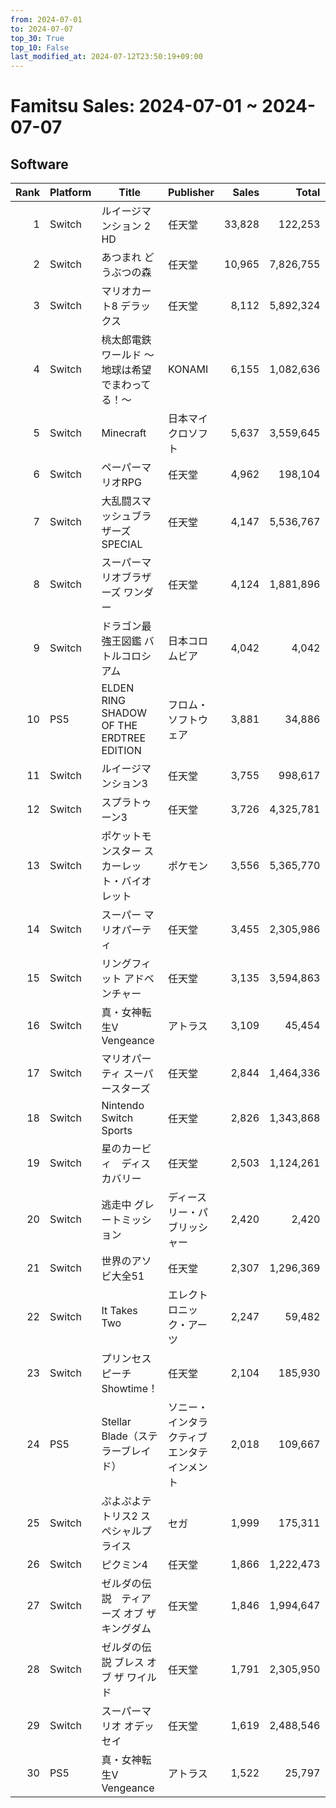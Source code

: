 ```yaml
---
from: 2024-07-01
to: 2024-07-07
top_30: True
top_10: False
last_modified_at: 2024-07-12T23:50:19+09:00
---
```

# Famitsu Sales: 2024-07-01 ~ 2024-07-07
## Software
| Rank | Platform | Title | Publisher | Sales | Total | Rate | New |
| -: | -- | -- | -- | -: | -: | -: | -- |
| 1 | Switch | ルイージマンション 2 HD | 任天堂 | 33,828 | 122,253 | 40% |  |
| 2 | Switch | あつまれ どうぶつの森 | 任天堂 | 10,965 | 7,826,755 | 20% |  |
| 3 | Switch | マリオカート8 デラックス | 任天堂 | 8,112 | 5,892,324 | 20% |  |
| 4 | Switch | 桃太郎電鉄ワールド 〜地球は希望でまわってる！〜 | KONAMI | 6,155 | 1,082,636 | 20% |  |
| 5 | Switch | Minecraft | 日本マイクロソフト | 5,637 | 3,559,645 | 20% |  |
| 6 | Switch | ペーパーマリオRPG | 任天堂 | 4,962 | 198,104 | 20% |  |
| 7 | Switch | 大乱闘スマッシュブラザーズ SPECIAL | 任天堂 | 4,147 | 5,536,767 | 20% |  |
| 8 | Switch | スーパーマリオブラザーズ ワンダー | 任天堂 | 4,124 | 1,881,896 | 20% |  |
| 9 | Switch | ドラゴン最強王図鑑 バトルコロシアム | 日本コロムビア | 4,042 | 4,042 | 80% |  |
| 10 | PS5 | ELDEN RING SHADOW OF THE ERDTREE EDITION | フロム・ソフトウェア | 3,881 | 34,886 | 40% |  |
| 11 | Switch | ルイージマンション3 | 任天堂 | 3,755 | 998,617 | 20% |  |
| 12 | Switch | スプラトゥーン3 | 任天堂 | 3,726 | 4,325,781 | 20% |  |
| 13 | Switch | ポケットモンスター スカーレット・バイオレット | ポケモン | 3,556 | 5,365,770 | 20% |  |
| 14 | Switch | スーパー マリオパーティ | 任天堂 | 3,455 | 2,305,986 | 20% |  |
| 15 | Switch | リングフィット アドベンチャー | 任天堂 | 3,135 | 3,594,863 | 20% |  |
| 16 | Switch | 真・女神転生V Vengeance | アトラス | 3,109 | 45,454 | 20% |  |
| 17 | Switch | マリオパーティ スーパースターズ | 任天堂 | 2,844 | 1,464,336 | 20% |  |
| 18 | Switch | Nintendo Switch Sports | 任天堂 | 2,826 | 1,343,868 | 20% |  |
| 19 | Switch | 星のカービィ　ディスカバリー | 任天堂 | 2,503 | 1,124,261 | 20% |  |
| 20 | Switch | 逃走中 グレートミッション | ディースリー・パブリッシャー | 2,420 | 2,420 | 80% |  |
| 21 | Switch | 世界のアソビ大全51 | 任天堂 | 2,307 | 1,296,369 | 20% |  |
| 22 | Switch | It Takes Two | エレクトロニック・アーツ | 2,247 | 59,482 | 20% |  |
| 23 | Switch | プリンセスピーチ Showtime！ | 任天堂 | 2,104 | 185,930 | 20% |  |
| 24 | PS5 | Stellar Blade（ステラーブレイド） | ソニー・インタラクティブエンタテインメント | 2,018 | 109,667 | 20% |  |
| 25 | Switch | ぷよぷよテトリス2 スペシャルプライス | セガ | 1,999 | 175,311 | 20% |  |
| 26 | Switch | ピクミン4 | 任天堂 | 1,866 | 1,222,473 | 20% |  |
| 27 | Switch | ゼルダの伝説　ティアーズ オブ ザ キングダム | 任天堂 | 1,846 | 1,994,647 | 20% |  |
| 28 | Switch | ゼルダの伝説 ブレス オブ ザ ワイルド | 任天堂 | 1,791 | 2,305,950 | 20% |  |
| 29 | Switch | スーパーマリオ オデッセイ | 任天堂 | 1,619 | 2,488,546 | 20% |  |
| 30 | PS5 | 真・女神転生V Vengeance | アトラス | 1,522 | 25,797 | 40% |  |